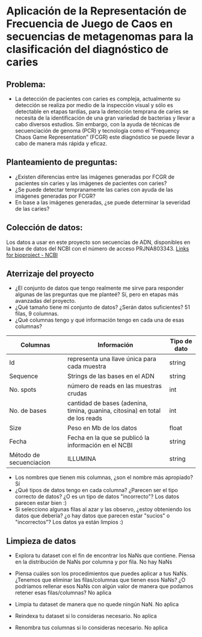 # Aplicación de la Representación de Frecuencia de Juego de Caos en secuencias de metagenomas para la clasificación del diagnóstico de caries

## Problema:

- La detección de pacientes con caries es compleja, actualmente su detección se realiza por medio de la inspección visual y sólo es detectable en etapas tardías, para la detección temprana de caries se necesita de la identificación de una gran variedad de bacterias y llevar a cabo diversos estudios. Sin embargo, con la ayuda de técnicas de secuenciación de genoma (PCR) y tecnología como el “Frequency Chaos Game Representation” (FCGR) este diagnóstico se puede llevar a cabo de manera más rápida y eficaz. 

## Planteamiento de preguntas:
 
 - ¿Existen diferencias entre las imágenes generadas por FCGR de pacientes sin caries y las imágenes de pacientes con caries?
- ¿Se puede detectar tempranamente las caries con ayuda de las imágenes generadas por FCGR?
- En base a las imágenes generadas, ¿se puede determinar la severidad de las caries?
 

## Colección de datos:
Los datos a usar en este proyecto son secuencias de ADN, disponibles  en la base de datos del NCBI con el número de acceso PRJNA803343. [Links for bioproject - NCBI]


## Aterrizaje del proyecto

- ¿El conjunto de datos que tengo realmente me sirve para responder algunas de las preguntas que me planteé? 
Sí, pero en etapas más avanzadas del proyecto.
- ¿Qué tamaño tiene mi conjunto de datos? ¿Serán datos suficientes? 
51 filas, 9 columnas. 
- ¿Qué columnas tengo y qué información tengo en cada una de esas columnas?


| Columnas | Información | Tipo de dato |
| -------- | ------ | ---------- |
| Id | representa una llave única para cada muestra | string |
| Sequence | Strings de las bases en el ADN  | string |
| No. spots | número de reads en las muestras crudas | int |
| No. de bases  | cantidad de bases (adenina, timina, guanina, citosina) en total de los reads | int
| Size | Peso en Mb de los datos | float |
| Fecha  | Fecha en la que se publicó la información en el NCBI | string |
| Método de secuenciacion | ILLUMINA| string |

- Los nombres que tienen mis columnas, ¿son el nombre más apropiado? 
Sí
- ¿Qué tipos de datos tengo en cada columna? ¿Parecen ser el tipo correcto de datos? ¿O es un tipo de datos "incorrecto"? 
Los datos parecen estar  bien :) 
- Si selecciono algunas filas al azar y las observo, ¿estoy obteniendo los datos que debería? ¿o hay datos que parecen estar "sucios" o "incorrectos"? 
Los datos ya están limpios :) 

## Limpieza de datos 

- Explora tu dataset con el fin de encontrar los NaNs que contiene. Piensa en la distribución de NaNs por columna y por fila. 
No hay NaNs
- Piensa cuáles son los procedimientos que puedes aplicar a tus NaNs. ¿Tenemos que eliminar las filas/columnas que tienen esos NaNs? ¿O podríamos rellenar esos NaNs con algún valor de manera que podamos retener esas filas/columnas? 
No aplica 
- Limpia tu dataset de manera que no quede ningún NaN. 
No aplica
- Reindexa tu dataset si lo consideras necesario. 
No aplica
- Renombra tus columnas si lo consideras necesario. 
No aplica

   [Links for bioproject - NCBI ]: <https://www.ncbi.nlm.nih.gov/sra?linkname=bioproject_sra_all&from_uid=803343>

